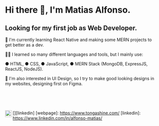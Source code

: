 # Hi there 👋, I'm Matias Alfonso.

## Looking for my first job as Web Developer.

💪 I'm currently learning React Native and making some MERN projects to get better as a dev.

🧑‍💻 I learned so many different languages ​​and tools, but I mainly use:

● HTML,
● CSS,
● JavaScript,
● MERN Stack (MongoDB, ExpressJS, ReactJS, NodeJS).

🎀 I'm also interested in UI Design, so I try to make good looking designs in my websites, designing first on Figma. 

<br />



<br />
<br />

[<img align="left" alt="MatyAlfonso | LinkedIn" width="22px" src="https://cdn.jsdelivr.net/npm/simple-icons@v3/icons/linkedin.svg">][linkedin]
[webpage]: https://www.tongashine.com/
[linkedin]: https://www.linkedin.com/in/alfonso-matias/

